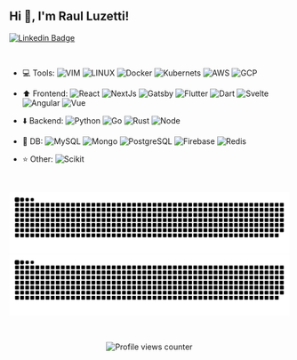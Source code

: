## Hi 👋, I'm Raul Luzetti!

[![Linkedin Badge](https://img.shields.io/badge/-raulluzetti-blue?style=for-the-badge&logo=Linkedin&logoColor=white&link=https://www.linkedin.com/in/raulluzetti/)](https://www.linkedin.com/in/raulluzetti/)

<br/>

- :computer: Tools:
  ![VIM](https://img.shields.io/badge/-VIM-brightgreen?style=plastic&logo=vim)
  ![LINUX](https://img.shields.io/badge/-Arch-white?style=plastic&logo=Linux&logoColor=black)
  ![Docker](https://img.shields.io/badge/-Docker-white?style=plastic&logo=docker)
  ![Kubernets](https://img.shields.io/badge/-Kunernetes-white?style=plastic&logo=kubernetes)
  ![AWS](https://img.shields.io/badge/-AWS-black?style=plastic&logo=amazonaws)
  ![GCP](https://img.shields.io/badge/-GCP-white?style=plastic&logo=googlecloud)

- :arrow_up: Frontend:
  ![React](https://img.shields.io/badge/-React-blue?style=plastic&logo=react)
  ![NextJs](https://img.shields.io/badge/-NextJS-black?style=plastic&logo=Next.js)
  ![Gatsby](https://img.shields.io/badge/-Gatsby-purple?style=plastic&logo=gatsby)
  ![Flutter](https://img.shields.io/badge/-Flutter-blue?style=plastic&logo=flutter)
  ![Dart](https://img.shields.io/badge/-Dart-blue?style=plastic&logo=Dart)
  ![Svelte](https://img.shields.io/badge/-Svelte-orange?style=plastic&logo=svelte)
  ![Angular](https://img.shields.io/badge/-Angular-red?style=plastic&logo=angular)
  ![Vue](https://img.shields.io/badge/-Vue-lightgreen?style=plastic&logo=Vue.js)

- :arrow_down: Backend:
  ![Python](https://img.shields.io/badge/-Python-ffff00?style=plastic&logo=python)
  ![Go](https://img.shields.io/badge/-Go-blue?style=plastic&logo=go)
  ![Rust](https://img.shields.io/badge/-Rust-black?style=plastic&logo=rust)
  ![Node](https://img.shields.io/badge/-Node-green?style=plastic&logo=node.js&logoColor=white)

- :file_folder: DB:
  ![MySQL](https://img.shields.io/badge/-MySQL-blue?style=plastic&logo=mysql&logoColor=white)
  ![Mongo](https://img.shields.io/badge/-MongoDB-white?style=plastic&logo=mongodb)
  ![PostgreSQL](https://img.shields.io/badge/-PostgreSQL-blue?style=plastic&logo=postgresql&logoColor=white)
  ![Firebase](https://img.shields.io/badge/-Firebase-white?style=plastic&logo=firebase)
  ![Redis](https://img.shields.io/badge/-Redis-red?style=plastic&logo=redis&logoColor=white)

- :star: Other:
  ![Scikit](https://img.shields.io/badge/-scikit--learn-black?style=plastic&logo=scikitlearn)

<div align="center">

<!-- <br/> -->
<!---->
<!-- ![Snake animation](https://github.com/kylix31/kylix31/blob/output/github-contribution-grid-snake.svg) -->
<!---->
<br />

![GitHub Snake Light](https://github.com/kylix31/kylix31/blob/output/github-contribution-grid-snake.svg#gh-light-mode-only)
![GitHub Snake dark](https://github.com/kylix31/kylix31/blob/output/github-contribution-grid-snake-dark.svg#gh-dark-mode-only)

<br />

![Profile views counter](https://komarev.com/ghpvc/?username=rishavanand&&style=flat-square)

</div>
